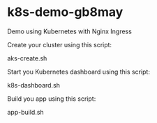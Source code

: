 # k8s-demo-gb8may

Demo using Kubernetes with Nginx Ingress

Create your cluster using this script:

aks-create.sh

Start you Kubernetes dashboard using this script:

k8s-dashboard.sh

Build you app using this script:

app-build.sh
